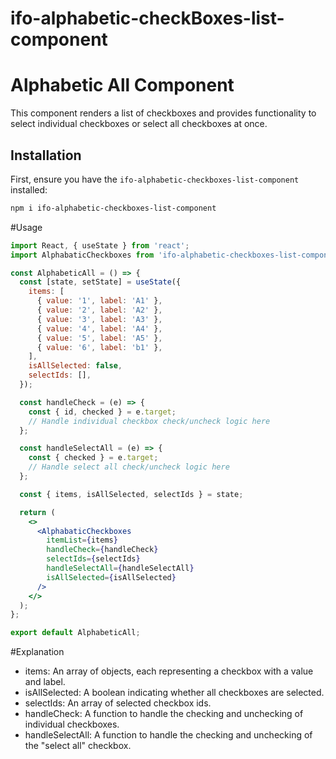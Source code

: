 # ifo-alphabetic-checkBoxes-list-component

# Alphabetic All Component

This component renders a list of checkboxes and provides functionality to select individual checkboxes or select all checkboxes at once.

## Installation

First, ensure you have the `ifo-alphabetic-checkboxes-list-component` installed:

```sh
npm i ifo-alphabetic-checkboxes-list-component
```
#Usage

```.jsx
import React, { useState } from 'react';
import AlphabaticCheckboxes from 'ifo-alphabetic-checkboxes-list-component';

const AlphabeticAll = () => {
  const [state, setState] = useState({
    items: [
      { value: '1', label: 'A1' },
      { value: '2', label: 'A2' },
      { value: '3', label: 'A3' },
      { value: '4', label: 'A4' },
      { value: '5', label: 'A5' },
      { value: '6', label: 'b1' },
    ],
    isAllSelected: false,
    selectIds: [],
  });

  const handleCheck = (e) => {
    const { id, checked } = e.target;
    // Handle individual checkbox check/uncheck logic here
  };

  const handleSelectAll = (e) => {
    const { checked } = e.target;
    // Handle select all check/uncheck logic here
  };

  const { items, isAllSelected, selectIds } = state;

  return (
    <>
      <AlphabaticCheckboxes
        itemList={items}
        handleCheck={handleCheck}
        selectIds={selectIds}
        handleSelectAll={handleSelectAll}
        isAllSelected={isAllSelected}
      />
    </>
  );
};

export default AlphabeticAll;
```
#Explanation
<ul>
    <li>items: An array of objects, each representing a checkbox with a value and label.</li>
    <li>isAllSelected: A boolean indicating whether all checkboxes are selected.</li>
   <li>selectIds: An array of selected checkbox ids.</li>
    <li>handleCheck: A function to handle the checking and unchecking of individual checkboxes.</li>
<li>handleSelectAll: A function to handle the checking and unchecking of the "select all" checkbox.</li>
</ul>


